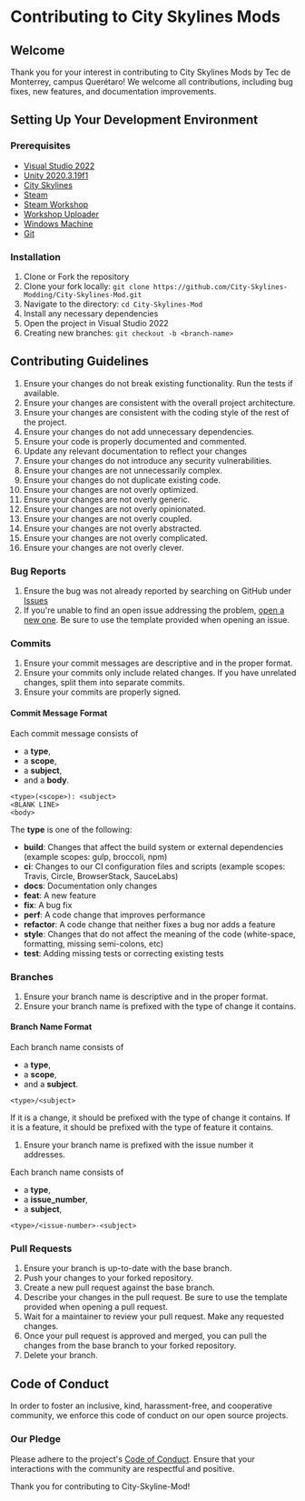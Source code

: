 # Contributing to City Skylines Mods

## Welcome

Thank you for your interest in contributing to City Skylines Mods by Tec de Monterrey, campus Querétaro! We welcome all contributions, including bug fixes, new features, and documentation improvements.

## Setting Up Your Development Environment

### Prerequisites

- [Visual Studio 2022](https://visualstudio.microsoft.com/vs/preview/vs2022/)
- [Unity 2020.3.19f1](https://unity3d.com/es/get-unity/download/archive)
- [City Skylines](https://store.steampowered.com/app/255710/Cities_Skylines/)
- [Steam](https://store.steampowered.com/about/)
- [Steam Workshop](https://steamcommunity.com/workshop/about/?appid=255710)
- [Workshop Uploader](https://steamcommunity.com/sharedfiles/filedetails/?id=450877484)
- [Windows Machine](https://www.microsoft.com/en-us/windows/get-windows-10)
- [Git](https://git-scm.com/downloads)

### Installation

1. Clone or Fork the repository
2. Clone your fork locally: `git clone https://github.com/City-Skylines-Modding/City-Skylines-Mod.git`
3. Navigate to the directory: `cd City-Skylines-Mod`
4. Install any necessary dependencies
5. Open the project in Visual Studio 2022
6. Creating new branches: `git checkout -b <branch-name>`

## Contributing Guidelines

1. Ensure your changes do not break existing functionality. Run the tests if available.
2. Ensure your changes are consistent with the overall project architecture.
3. Ensure your changes are consistent with the coding style of the rest of the project.
4. Ensure your changes do not add unnecessary dependencies.
5. Ensure your code is properly documented and commented.
6. Update any relevant documentation to reflect your changes
7. Ensure your changes do not introduce any security vulnerabilities.
8. Ensure your changes are not unnecessarily complex.
9. Ensure your changes do not duplicate existing code.
10. Ensure your changes are not overly optimized.
11. Ensure your changes are not overly generic.
12. Ensure your changes are not overly opinionated.
13. Ensure your changes are not overly coupled.
14. Ensure your changes are not overly abstracted.
15. Ensure your changes are not overly complicated.
16. Ensure your changes are not overly clever.

### Bug Reports

1. Ensure the bug was not already reported by searching on GitHub under [Issues](https://github.com/City-Skylines-Modding/City-Skylines-Mod/issues)
2. If you're unable to find an open issue addressing the problem, [open a new one](https://github.com/City-Skylines-Modding/City-Skylines-Mod/issues/new). Be sure to use the template provided when opening an issue.

### Commits

1. Ensure your commit messages are descriptive and in the proper format.
2. Ensure your commits only include related changes. If you have unrelated changes, split them into separate commits.
3. Ensure your commits are properly signed.

#### Commit Message Format

Each commit message consists of

- a **type**,
- a **scope**,
- a **subject**,
- and a **body**.

```{text}
<type>(<scope>): <subject>
<BLANK LINE>
<body>
```

The **type** is one of the following:

- **build**: Changes that affect the build system or external dependencies (example scopes: gulp, broccoli, npm)
- **ci**: Changes to our CI configuration files and scripts (example scopes: Travis, Circle, BrowserStack, SauceLabs)
- **docs**: Documentation only changes
- **feat**: A new feature
- **fix**: A bug fix
- **perf**: A code change that improves performance
- **refactor**: A code change that neither fixes a bug nor adds a feature
- **style**: Changes that do not affect the meaning of the code (white-space, formatting, missing semi-colons, etc)
- **test**: Adding missing tests or correcting existing tests

### Branches

1. Ensure your branch name is descriptive and in the proper format.
2. Ensure your branch name is prefixed with the type of change it contains.

#### Branch Name Format

Each branch name consists of

- a **type**,
- a **scope**,
- and a **subject**.

```{text}
<type>/<subject>
```

If it is a change, it should be prefixed with the type of change it contains. If it is a feature, it should be prefixed with the type of feature it contains.

1. Ensure your branch name is prefixed with the issue number it addresses.

Each branch name consists of

- a **type**,
- a **issue_number**,
- a **subject**,

```{text}
<type>/<issue-number>-<subject>
```

### Pull Requests

1. Ensure your branch is up-to-date with the base branch.
2. Push your changes to your forked repository.
3. Create a new pull request against the base branch.
4. Describe your changes in the pull request. Be sure to use the template provided when opening a pull request.
5. Wait for a maintainer to review your pull request. Make any requested changes.
6. Once your pull request is approved and merged, you can pull the changes from the base branch to your forked repository.
7. Delete your branch.

## Code of Conduct

In order to foster an inclusive, kind, harassment-free, and cooperative community, we enforce this code of conduct on our open source projects.

### Our Pledge

Please adhere to the project's [Code of Conduct](./CODE_OF_CONDUCT.md). Ensure that your interactions with the community are respectful and positive.

Thank you for contributing to City-Skyline-Mod!
